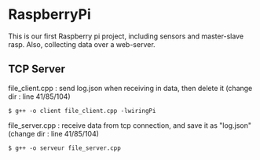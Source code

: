 # RaspberryPi
This is our first Raspberry pi project, including sensors and master-slave rasp. Also, collecting data over a web-server.

## TCP Server

file_client.cpp : send log.json when receiving in data, then delete it (change dir : line 41/85/104) 
```
$ g++ -o client file_client.cpp -lwiringPi
```

file_server.cpp : receive data from tcp connection, and save it as "log.json" (change dir : line 41/85/104) 
```
$ g++ -o serveur file_server.cpp
```

